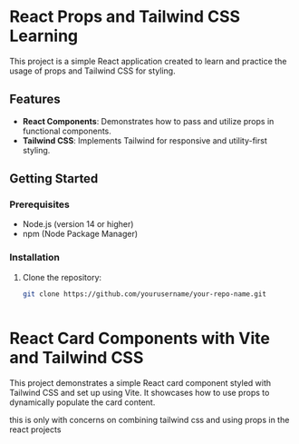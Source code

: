 # React Props and Tailwind CSS Learning

This project is a simple React application created to learn and practice the usage of props and Tailwind CSS for styling.

## Features

- **React Components**: Demonstrates how to pass and utilize props in functional components.
- **Tailwind CSS**: Implements Tailwind for responsive and utility-first styling.

## Getting Started

### Prerequisites

- Node.js (version 14 or higher)
- npm (Node Package Manager)

### Installation

1. Clone the repository:

   ```bash
   git clone https://github.com/yourusername/your-repo-name.git



# React Card Components with Vite and Tailwind CSS
This project demonstrates a simple React card component styled with Tailwind CSS and set up using Vite. It showcases how to use props to dynamically populate the card content.

this is only with concerns on combining tailwind css and using props in the react projects
